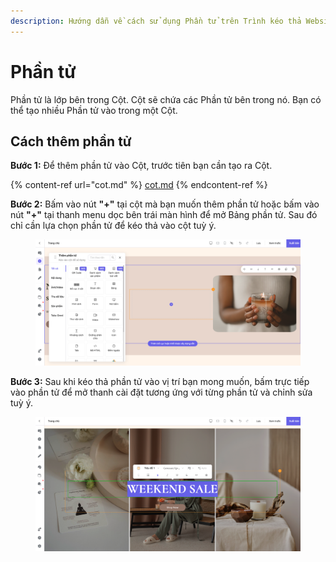 ```yaml
---
description: Hướng dẫn về cách sử dụng Phần tử trên Trình kéo thả Website/Landing page
---
```


# Phần tử

Phần tử là lớp bên trong Cột. Cột sẽ chứa các Phần tử bên trong nó. Bạn có thể tạo nhiều Phần tử vào trong một Cột.

## Cách thêm phần tử

**Bước 1:** Để thêm phần tử vào Cột, trước tiên bạn cần tạo ra Cột.

{% content-ref url="cot.md" %}
[cot.md](cot.md)
{% endcontent-ref %}

**Bước 2:** Bấm vào nút **"+"** tại cột mà bạn muốn thêm phần tử hoặc bấm vào nút **"+"** tại thanh menu dọc bên trái màn hình để mở Bảng phần tử. Sau đó chỉ cần lựa chọn phần tử để kéo thả vào cột tuỳ ý.



<figure><img src="../.gitbook/assets/Screen Shot 2023-11-06 at 17.13.38.png" alt=""><figcaption></figcaption></figure>

**Bước 3:** Sau khi kéo thả phần tử vào vị trí bạn mong muốn, bấm trực tiếp vào phần tử để mở thanh cài đặt tương ứng với từng phần tử và chỉnh sửa tuỳ ý.



<figure><img src="../.gitbook/assets/Screen Shot 2023-11-06 at 17.16.59.png" alt=""><figcaption></figcaption></figure>
